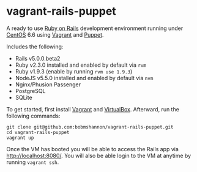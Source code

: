 # vagrant-rails-puppet
A ready to use [Ruby on Rails](http://guides.rubyonrails.org/getting_started.html) development environment running under [CentOS](https://www.centos.org/) 6.6 using [Vagrant](https://www.vagrantup.com/downloads.html) and [Puppet](https://puppetlabs.com).

Includes the following:
* Rails v5.0.0.beta2
* Ruby v2.3.0 installed and enabled by default via `rvm`
* Ruby v1.9.3 (enable by running `rvm use 1.9.3`)
* NodeJS v5.5.0 installed and enabled by default via `nvm`
* Nginx/Phusion Passenger
* PostgreSQL
* SQLite

To get started, first install [Vagrant](https://www.vagrantup.com/downloads.html) and [VirtualBox](https://www.virtualbox.org/wiki/Downloads). Afterward, run the following commands:

```
git clone git@github.com:bobmshannon/vagrant-rails-puppet.git
cd vagrant-rails-puppet
vagrant up
```

Once the VM has booted you will be able to access the Rails app via [http://localhost:8080/](http://localhost:8080/). You will also be able login to the VM at anytime by running `vagrant ssh`.